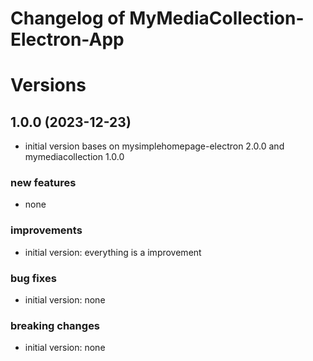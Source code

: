 # Changelog of MyMediaCollection-Electron-App
 
# Versions
 
## 1.0.0 (2023-12-23)
- initial version bases on mysimplehomepage-electron 2.0.0 and mymediacollection 1.0.0

### new features
- none
 
### improvements
- initial version: everything is a improvement
 
### bug fixes
- initial version: none
 
### breaking changes
- initial version: none
